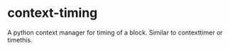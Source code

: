 # context-timing

A python context manager for timing of a block. Similar to contexttimer or timethis.
